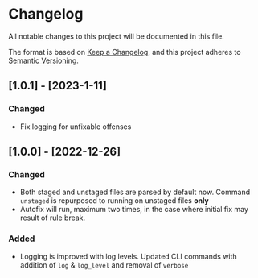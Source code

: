 # Changelog

All notable changes to this project will be documented in this file.

The format is based on [Keep a Changelog](https://keepachangelog.com/en/1.0.0/),
and this project adheres to [Semantic Versioning](https://semver.org/spec/v2.0.0.html).

## [1.0.1] - [2023-1-11]
### Changed
- Fix logging for unfixable offenses

## [1.0.0] - [2022-12-26]
### Changed
- Both staged and unstaged files are parsed by default now.
  Command `unstaged` is repurposed to running on unstaged files **only**
- Autofix will run, maximum two times, in the case where initial fix may result of rule
  break.

### Added
- Logging is improved with log levels. Updated CLI commands with addition of `log` & `log_level` and removal of `verbose`